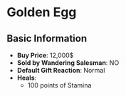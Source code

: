 # Golden Egg

## Basic Information

- **Buy Price**: 12,000$
- **Sold by Wandering Salesman**: NO
- **Default Gift Reaction**: Normal
- **Heals**:
  - 100 points of Stamina